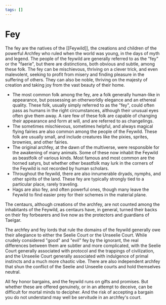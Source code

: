 ```yaml
---
tags: []
---
```

# Fey

The fey are the natives of the [[Feywild]], the creations and children of the powerful Archfey who ruled when the world was young, in the days of myth and legend. The people of the feywild are generally referred to as the "fey" or the "faerie", but there are distinctions, both obvious and subtle, among these folk. The fey can be mischievous, thriving on a clever trick, and even malevolent, seeking to profit from misery and finding pleasure in the suffering of others. They can also be noble, thriving on the majesty of creation and taking joy from the vast beauty of their home. 

- The most common folk among the fey, are a folk generally human-like in appearance, but possessing an otherworldly elegance and an ethereal quality. These folk, usually simply referred to as the "fey", could often pass as humans in the right circumstances, although their unusual eyes often give them away. A rare few of these folk are capable of changing their appearance and form at will, and are referred to as changelings. 
- The sometimes mischievous, sometimes helpful, and always magical flying fairies are also common among the people of the Feywild. These folk are usually small, and include creatures like the pixies, sprites, brownies, and other fairies.
- The original archfey, at the dawn of the multiverse, were responsible for the awakening of many animals. Some of these now inhabit the Feywild as beastfolk of various kinds. Most famous and most common are the horned satyrs, but whether other beastfolk may lurk in the corners of the Feywild is not recorded by human scholars. 
- Throughout the feywild, there are also innumerable dryads, nymphs, and other spirits of the land. These fey are typically strongly tied to a particular place, rarely traveling. 
- Hags are also fey, and often powerful ones, though many leave the Feywild to find easier prey for their schemes in the material plane. 

The centaurs, although creations of the archfey, are not counted among the inhabitants of the Feywild, as centaurs have, in general, turned their backs on their fey forbearers and live now as the protectors and guardians of Taelgar. 

The archfey and fey lords that rule the domains of the feywild generally owe their allegiance to either the Seelie Court or the Unseelie Court. While crudely considered "good" and "evil" fey by the ignorant, the real differences between them are subtler and more complicated, with the Seelie Court generally associated with protocol and the trappings of civilization, and the Unseelie Court generally associated with indulgence of primal instincts and a much more chaotic vibe. There are also independent archfey that shun the conflict of the Seelie and Unseelie courts and hold themselves neutral. 

All fey honor bargains, and the feywild runs on gifts and promises. But whether these are offered genuinely, or in an attempt to deceive, can be difficult for mortal minds to decipher. And the risk of accepting a bargain you do not understand may well be servitude in an archfey's court. 
